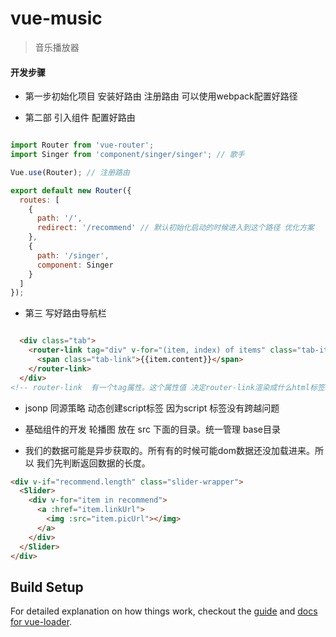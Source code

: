 # vue-music

> 音乐播放器

#### 开发步骤

* 第一步初始化项目 安装好路由 注册路由 可以使用webpack配置好路径

* 第二部 引入组件 配置好路由
```javascript

import Router from 'vue-router';
import Singer from 'component/singer/singer'; // 歌手

Vue.use(Router); // 注册路由

export default new Router({
  routes: [
    {
      path: '/',
      redirect: '/recommend' // 默认初始化启动的时候进入到这个路径 优化方案
    },
    {
      path: '/singer',
      component: Singer
    }
  ]
});
```

* 第三 写好路由导航栏
```HTML

  <div class="tab">
    <router-link tag="div" v-for="(item, index) of items" class="tab-item" :to="item.link">
      <span class="tab-link">{{item.content}}</span>
    </router-link>
  </div>
<!-- router-link  有一个tag属性。这个属性值 决定router-link渲染成什么html标签。默认是a标签 -->
```

* jsonp 同源策略 动态创建script标签  因为script 标签没有跨越问题

* 基础组件的开发 轮播图 放在 src 下面的目录。统一管理 base目录

* 我们的数据可能是异步获取的。所有有的时候可能dom数据还没加载进来。所以 我们先判断返回数据的长度。
```HTML
<div v-if="recommend.length" class="slider-wrapper">
  <Slider>
    <div v-for="item in recommend">
      <a :href="item.linkUrl">
        <img :src="item.picUrl"></img>
      </a>
    </div>
  </Slider>
</div>
```

## Build Setup

For detailed explanation on how things work, checkout the [guide](http://vuejs-templates.github.io/webpack/) and [docs for vue-loader](http://vuejs.github.io/vue-loader).
